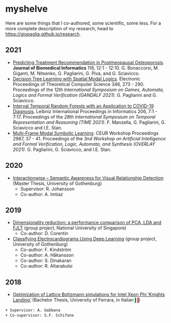 # myshelve
Here are some things that I co-authored, some scientific, some less.
For a more complete description of my research, head to https://giopaglia.github.io/research.

## 2021
- [Predicting Treatment Recommendation in Postmeopausal Osteoporosis](jbi2021.pdf). <strong>Journal of Biomedical Informatics</strong> 118, 12:1 - 12:10. G. Bonaccorsi, M. Giganti, M. Nitsenko, G. Pagliarini, G. Piva, and G. Sciavicco.
- [Decision Tree Learning with Spatial Modal Logics](gandalf2021.pdf). Electronic Proceedings of Theoretical Computer Science 346, 273 - 290.	Proceedings of the <em>12th International Symposium on Games, Automata, Logics and Formal Verification (GANDALF 2021)</em>. G. Pagliarini and G. Sciavicco.
- [Interval Temporal Random Forests with an Application to COVID-19 Diagnosis](LIPIcs-TIME-2021-7.pdf). Leibniz International Proceedings in Informatics 206, 7:1 - 7:17. Proceedings of the <em>28th International Symposium on Temporal Representation and Reasoning (TIME 2021)</em>. F. Manzella, G. Pagliarini, G. Sciavicco and I.E. Stan.
- [Multi-Frame Modal Symbolic Learning](overlay2021.pdf). CEUR Workshop Proceedings 2987, 37 - 41. Proceedings of the <em>3nd Workshop on Artificial Intelligence and Formal Verification, Logic, Automata, and Synthesis (OVERLAY 2021)</em>. G. Pagliarini, G. Sciavicco, and I.E. Stan.

## 2020
- [Interactionwise &ndash; Semantic Awareness for Visual Relationship Detection](thesis-master-interactionwise-vrd-gu.pdf) (Master Thesis, University of Gothenburg)
	+ Supervisor: R. Johansson
	+ Co-author: A. Imtiaz

## 2019
- [Dimensionality reduction: a performance comparison of PCA, LDA and FJLT](algorithms-dim-reduction-comparison.pdf) (group project, National University of Singapore)
	+ Co-author: D. Corentin
- [Classifying Electrocardiograms Using Deep Learning](intro-to-ai-ecg-deep-learning.pdf) (group project, University of Gothenburg)
	+ Co-author: F. Kindström
	+ Co-author: A. Håkansson
	+ Co-author: S. Dinakaran
	+ Co-author: R. Altarabulsi

## 2018
- [Optimization of Lattice Boltzmann simulations for Intel Xeon Phi ‘Knights Landing’](thesis-bachelor-lattice-boltzmann-unife-[it].pdf) (Bachelor Thesis, University of Ferrara, in Italian <img src="assets/it.svg" alt="" data-canonical-src="assets/it.svg" width="12" height="16" style="vertical-align: middle" />)
<!-- <img src="assets/it.svg" alt="" data-canonical-src="assets/it.svg" width=".8em" height="1.07em" /> -->
<!-- - ![](assets/it.svg =9x12) -->
	+ Supervisor: A. Gabbana
	+ Co-supervisor: S.F. Schifano
